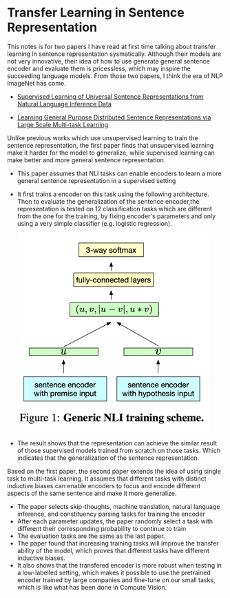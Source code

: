 # Transfer Learning in Sentence Representation

This notes is for two papers I have read at first time talking about transfer learning in sentence representation sysmatically. Although their models are not very innovative, their idea of how to use generate general sentence encoder and evaluate them is pricessless, which may inspire the succeeding language models. From those two papers, I think the era of NLP ImageNet has come.

* [Supervised Learning of Universal Sentence Representations from Natural Language Inference Data](https://arxiv.org/pdf/1705.02364.pdf)

* [Learning General Purpose Distributed Sentence Representations via Large Scale Multi-task Learning](https://arxiv.org/pdf/1804.00079.pdf)

Unlike previous works which use unsupervised learning to train the sentence representation, the first paper finds that unsupervised learning make it harder for the model to generalize, while supervised learning can make better and more general sentence representation. 

* This paper assumes that NLI tasks can enable encoders to learn a more general sentence representation in a supervised setting

* It first trains a encoder on this task using the following architecture. Then to evaluate the generalization of the sentence encoder,the representation is tested on 12 classification tasks which are different from the one for the training, by fixing encoder's parameters and only using a very simple classifier (e.g. logistic regression).

  <img src="../imgs/NLI.png" alt="NLI architecture" style="zoom:50%;" />

* The result shows that the representation can achieve the similar result of those supervised models trained from scratch on those tasks. Which indicates that the generalization of the sentence representation. 

Based on the first paper, the second paper extends the idea of using single task to multi-task learning. It assumes that different tasks with distinct inductive biases can enable encoders to focus and encode different aspects of the same sentence and make it more generalize. 

* The paper selects skip-thoughts, machine translation, natural language inference, and constituency parsing tasks for training the encoder
* After each parameter updates, the paper randomly select a task with different their corresponding probability to continue to train
* The evaluation tasks are the same as the last paper. 
* The paper found that increasing training tasks will improve the transfer ability of the model, which proves that different tasks have different inductive biases. 
* It also shows that the transfered encoder is more robust when testing in a low-labelled setting, which makes it possible to use the pretrained encoder trained by large companies and fine-tune on our small tasks, which is like what has been done in Compute Vision. 